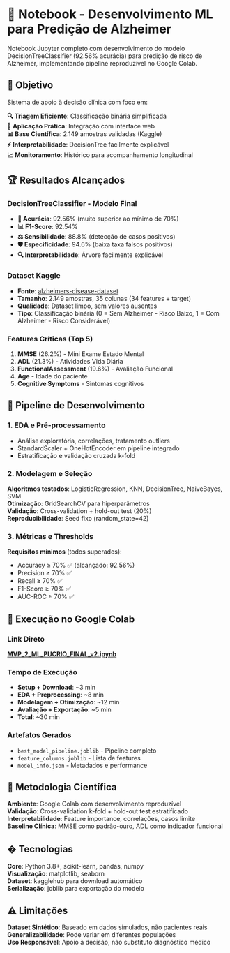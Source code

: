 # 📓 Notebook - Desenvolvimento ML para Predição de Alzheimer

Notebook Jupyter completo com desenvolvimento do modelo DecisionTreeClassifier (92.56% acurácia) para predição de risco de Alzheimer, implementando pipeline reproduzível no Google Colab.

## 🎯 Objetivo

Sistema de apoio à decisão clínica com foco em:

**🔍 Triagem Eficiente**: Classificação binária simplificada  
**🏥 Aplicação Prática**: Integração com interface web  
**📊 Base Científica**: 2.149 amostras validadas (Kaggle)  
**⚡ Interpretabilidade**: DecisionTree facilmente explicável  
**📈 Monitoramento**: Histórico para acompanhamento longitudinal

## 🏆 Resultados Alcançados

### DecisionTreeClassifier - Modelo Final
- **🎯 Acurácia**: 92.56% (muito superior ao mínimo de 70%)
- **📊 F1-Score**: 92.54% 
- **⚖️ Sensibilidade**: 88.8% (detecção de casos positivos)
- **🛡️ Especificidade**: 94.6% (baixa taxa falsos positivos)
- **🔍 Interpretabilidade**: Árvore facilmente explicável

### Dataset Kaggle
- **Fonte**: [alzheimers-disease-dataset](https://www.kaggle.com/datasets/rabieelkharoua/alzheimers-disease-dataset)
- **Tamanho**: 2.149 amostras, 35 colunas (34 features + target)
- **Qualidade**: Dataset limpo, sem valores ausentes
- **Tipo**: Classificação binária (0 = Sem Alzheimer - Risco Baixo, 1 = Com Alzheimer - Risco Considerável)

### Features Críticas (Top 5)
1. **MMSE** (26.2%) - Mini Exame Estado Mental
2. **ADL** (21.3%) - Atividades Vida Diária
3. **FunctionalAssessment** (19.6%) - Avaliação Funcional  
4. **Age** - Idade do paciente
5. **Cognitive Symptoms** - Sintomas cognitivos

## 🧠 Pipeline de Desenvolvimento

### 1. EDA e Pré-processamento
- Análise exploratória, correlações, tratamento outliers
- StandardScaler + OneHotEncoder em pipeline integrado
- Estratificação e validação cruzada k-fold

### 2. Modelagem e Seleção
**Algoritmos testados**: LogisticRegression, KNN, DecisionTree, NaiveBayes, SVM  
**Otimização**: GridSearchCV para hiperparâmetros  
**Validação**: Cross-validation + hold-out test (20%)  
**Reproducibilidade**: Seed fixo (random_state=42)

### 3. Métricas e Thresholds
**Requisitos mínimos** (todos superados):  
- Accuracy ≥ 70% ✅ (alcançado: 92.56%)
- Precision ≥ 70% ✅ 
- Recall ≥ 70% ✅
- F1-Score ≥ 70% ✅
- AUC-ROC ≥ 70% ✅

## 🚀 Execução no Google Colab

### Link Direto
[**MVP_2_ML_PUCRIO_FINAL_v2.ipynb**](https://colab.research.google.com/drive/1-Ao-A9NNUVXYET737x-paAA6xFEKzOIr?usp=sharing)

### Tempo de Execução
- **Setup + Download**: ~3 min
- **EDA + Preprocessing**: ~8 min  
- **Modelagem + Otimização**: ~12 min
- **Avaliação + Exportação**: ~5 min
- **Total**: ~30 min

### Artefatos Gerados
- `best_model_pipeline.joblib` - Pipeline completo
- `feature_columns.joblib` - Lista de features  
- `model_info.json` - Metadados e performance

## 🔬 Metodologia Científica

**Ambiente**: Google Colab com desenvolvimento reproduzível  
**Validação**: Cross-validation k-fold + hold-out test estratificado  
**Interpretabilidade**: Feature importance, correlações, casos limite  
**Baseline Clínica**: MMSE como padrão-ouro, ADL como indicador funcional

## �️ Tecnologias

**Core**: Python 3.8+, scikit-learn, pandas, numpy  
**Visualização**: matplotlib, seaborn  
**Dataset**: kagglehub para download automático  
**Serialização**: joblib para exportação do modelo

## ⚠️ Limitações

**Dataset Sintético**: Baseado em dados simulados, não pacientes reais  
**Generalizabilidade**: Pode variar em diferentes populações  
**Uso Responsável**: Apoio à decisão, não substituto diagnóstico médico
